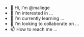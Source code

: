 - 👋 Hi, I’m @maliege
- 👀 I’m interested in ...
- 🌱 I’m currently learning ...
- 💞️ I’m looking to collaborate on ...
- 📫 How to reach me ...

<!---
maliege/maliege is a ✨ special ✨ repository because its `README.md` (this file) appears on your GitHub profile.
You can click the Preview link to take a look at your changes.
--->
